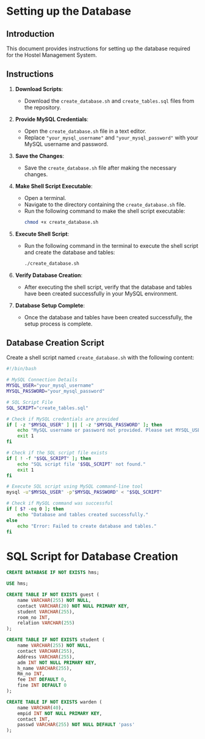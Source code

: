 # Setting up the Database

## Introduction

This document provides instructions for setting up the database required for the Hostel Management System.

## Instructions

1. **Download Scripts**: 
    - Download the `create_database.sh` and `create_tables.sql` files from the repository.

2. **Provide MySQL Credentials**:
    - Open the `create_database.sh` file in a text editor.
    - Replace `"your_mysql_username"` and `"your_mysql_password"` with your MySQL username and password.

3. **Save the Changes**:
    - Save the `create_database.sh` file after making the necessary changes.

4. **Make Shell Script Executable**:
    - Open a terminal.
    - Navigate to the directory containing the `create_database.sh` file.
    - Run the following command to make the shell script executable:
        ```bash
        chmod +x create_database.sh
        ```

5. **Execute Shell Script**:
    - Run the following command in the terminal to execute the shell script and create the database and tables:
        ```bash
        ./create_database.sh
        ```

6. **Verify Database Creation**:
    - After executing the shell script, verify that the database and tables have been created successfully in your MySQL environment.

7. **Database Setup Complete**:
    - Once the database and tables have been created successfully, the setup process is complete.

## Database Creation Script

Create a shell script named `create_database.sh` with the following content:

```bash
#!/bin/bash

# MySQL Connection Details
MYSQL_USER="your_mysql_username"
MYSQL_PASSWORD="your_mysql_password"

# SQL Script File
SQL_SCRIPT="create_tables.sql"

# Check if MySQL credentials are provided
if [ -z "$MYSQL_USER" ] || [ -z "$MYSQL_PASSWORD" ]; then
    echo "MySQL username or password not provided. Please set MYSQL_USER and MYSQL_PASSWORD variables."
    exit 1
fi

# Check if the SQL script file exists
if [ ! -f "$SQL_SCRIPT" ]; then
    echo "SQL script file '$SQL_SCRIPT' not found."
    exit 1
fi

# Execute SQL script using MySQL command-line tool
mysql -u"$MYSQL_USER" -p"$MYSQL_PASSWORD" < "$SQL_SCRIPT"

# Check if MySQL command was successful
if [ $? -eq 0 ]; then
    echo "Database and tables created successfully."
else
    echo "Error: Failed to create database and tables."
fi
```

# SQL Script for Database Creation

```sql
CREATE DATABASE IF NOT EXISTS hms;

USE hms;

CREATE TABLE IF NOT EXISTS guest (
    name VARCHAR(255) NOT NULL,
    contact VARCHAR(20) NOT NULL PRIMARY KEY,
    student VARCHAR(255),
    room_no INT,
    relation VARCHAR(255)
);

CREATE TABLE IF NOT EXISTS student (
    name VARCHAR(255) NOT NULL,
    contact VARCHAR(255),
    Address VARCHAR(255),
    adm INT NOT NULL PRIMARY KEY,
    h_name VARCHAR(255),
    Rm_no INT,
    fee INT DEFAULT 0,
    fine INT DEFAULT 0
);

CREATE TABLE IF NOT EXISTS warden (
    name VARCHAR(40),
    empid INT NOT NULL PRIMARY KEY,
    contact INT,
    passwd VARCHAR(255) NOT NULL DEFAULT 'pass'
);



